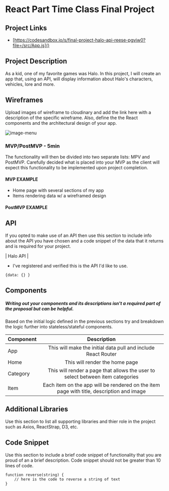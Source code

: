 # React Part Time Class Final Project

## Project Links

- [https://codesandbox.io/s/final-project-halo-api-reese-pgviw0?file=/src/App.js]()

## Project Description

As a kid, one of my favorite games was Halo. In this project, I will create an app that, using an API, will display information about Halo's characters, vehicles, lore and more. 

## Wireframes

Upload images of wireframe to cloudinary and add the link here with a description of the specific wireframe. Also, define the the React components and the architectural design of your app.

![image-menu](https://res.cloudinary.com/sitely/image/upload/v1648472668/menu1_qnxsic.jpg)


### MVP/PostMVP - 5min

The functionality will then be divided into two separate lists: MPV and PostMVP.  Carefully decided what is placed into your MVP as the client will expect this functionality to be implemented upon project completion.  

#### MVP EXAMPLE
- Home page with several sections of my app
- Items rendering data w/ a wireframed design

#### PostMVP EXAMPLE


## API

If you opted to make use of an API then use this section to include info about the API you have chosen and a code snippet of the data that it returns and is required for your project. 

| Halo API |
- I've registered and verified this is the API I'd like to use.
[](https://developer.haloapi.com/)

```
{data: {} }
```

## Components
##### Writing out your components and its descriptions isn't a required part of the proposal but can be helpful.

Based on the initial logic defined in the previous sections try and breakdown the logic further into stateless/stateful components. 

| Component | Description | 
| --- | :---: |  
| App | This will make the initial data pull and include React Router| 
| Home | This will render the home page | 
| Category | This will render a page that allows the user to select between item categories | 
| Item | Each item on the app will be rendered on the item page with title, description and image | 


## Additional Libraries
 Use this section to list all supporting libraries and thier role in the project such as Axios, ReactStrap, D3, etc. 

## Code Snippet

Use this section to include a brief code snippet of functionality that you are proud of an a brief description.  Code snippet should not be greater than 10 lines of code. 

```
function reverse(string) {
	// here is the code to reverse a string of text
}
```
